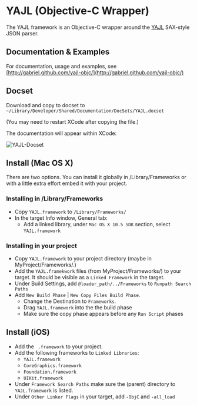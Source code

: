 # YAJL (Objective-C Wrapper)

The YAJL framework is an Objective-C wrapper around the [YAJL](http://lloyd.github.com/yajl/) SAX-style JSON parser.

## Documentation & Examples

For documentation, usage and examples, see [http://gabriel.github.com/yajl-objc/](http://gabriel.github.com/yajl-objc/)

## Docset

Download and copy to docset to `~/Library/Developer/Shared/Documentation/DocSets/YAJL.docset`

(You may need to restart XCode after copying the file.)

The documentation will appear within XCode:

![YAJL-Docset](http://rel.me.s3.amazonaws.com/yajl/images/docset.png)

## Install (Mac OS X)

There are two options. You can install it globally in /Library/Frameworks or with a little extra effort embed it with your project.

### Installing in /Library/Frameworks

- Copy `YAJL.framework` to `/Library/Frameworks/`
- In the target Info window, General tab:
	- Add a linked library, under `Mac OS X 10.5 SDK` section, select `YAJL.framework`

### Installing in your project

- Copy `YAJL.framework` to your project directory (maybe in MyProject/Frameworks/.)
- Add the `YAJL.framekwork` files (from MyProject/Frameworks/) to your target. It should be visible as a `Linked Framework` in the target. 
- Under Build Settings, add `@loader_path/../Frameworks` to `Runpath Search Paths` 
- Add `New Build Phase` | `New Copy Files Build Phase`. 
	- Change the Destination to `Frameworks`.
	- Drag `YAJL.framework` into the the build phase
	- Make sure the copy phase appears before any `Run Script` phases 

## Install (iOS)

- Add the `
.framework` to your project.
- Add the following frameworks to `Linked Libraries`:
  - `YAJL.framework`
  - `CoreGraphics.framework`
  - `Foundation.framework`
  - `UIKit.framework`
- Under `Framework Search Paths` make sure the (parent) directory to `YAJL.framework` is listed.
- Under `Other Linker Flags` in your target, add `-ObjC` and `-all_load`




